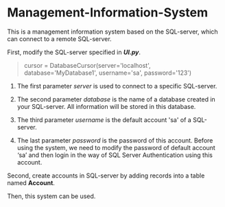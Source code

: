# Management-Information-System
This is a management information system based on the SQL-server, which can connect to a remote SQL-server.

First, modify the SQL-server specified in ***UI.py***. 
>cursor = DatabaseCursor(server='localhost', database='MyDatabase1', username='sa', password='123')

1. The first parameter *server* is used to connect to a specific SQL-server.

2. The second parameter *database* is the name of a database created in your SQL-server. All information will be stored in this database.

3. The third parameter *username* is the default account 'sa' of a SQL-server.

4. The last parameter *password* is the password of this account.
Before using the system, we need to modify the password of default account ‘sa’ and then login in the way of SQL Server Authentication using this account.

Second, create accounts in SQL-server by adding records into a table named **Account**.

Then, this system can be used.
